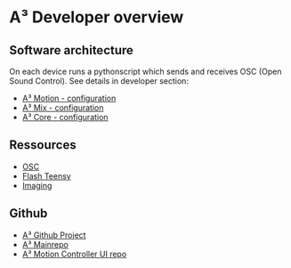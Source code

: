 # A³ Developer overview
## Software architecture
On each device runs a pythonscript which sends and receives OSC (Open Sound Control).
See details in developer section:
- [A³ Motion - configuration](https://doc.a3-audio.com/configuration/moc.html)
- [A³ Mix - configuration](https://doc.a3-audio.com/configuration/mic.html)
- [A³ Core - configuration](https://doc.a3-audio.com/configuration/core.html)

## Ressources
- [OSC](https://doc.a3-audio.com/development/osc.html)
- [Flash Teensy](https://doc.a3-audio.com/development/flashTeensy.html)
- [Imaging](https://doc.a3-audio.com/development/imaging.html)

## Github
- [A³ Github Project](https://github.com/orgs/ambisonic-audio-adventures/projects/1)
- [A³ Mainrepo](https://github.com/ambisonic-audio-adventures)
- [A³ Motion Controller UI repo](https://github.com/ambisonic-audio-adventures/MotionControllerUI)